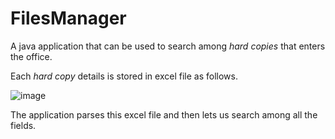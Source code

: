 FilesManager
============
A java application that can be used to search among *hard copies* that enters the office.

Each *hard copy* details is stored in excel file as follows. 

![image](http://i.imgur.com/Ay7aFAA.png)


The application parses this excel file and then lets us search among all the fields.

